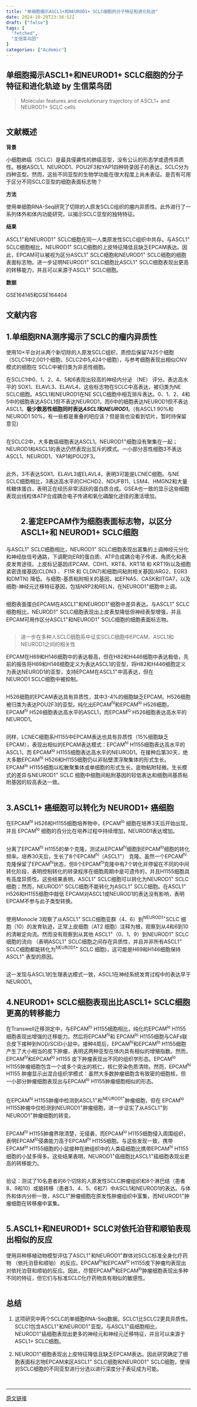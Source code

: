 ```yaml
---
title: "单细胞揭示ASCL1+和NEUROD1+ SCLC细胞的分子特征和进化轨迹"
date: 2024-10-20T23:38:52Z
draft: ["false"]
tags: [
  "fetched",
  "生信菜鸟团"
]
categories: ["Acdemic"]
---
```

单细胞揭示ASCL1+和NEUROD1+ SCLC细胞的分子特征和进化轨迹 by 生信菜鸟团
------
<div><section><blockquote><p><span>Molecular features and evolutionary trajectory of ASCL1+ and NEUROD1+ SCLC cells</span></p></blockquote><figure><img data-imgfileid="100044690" data-ratio="0.46868008948545864" data-src="https://mmbiz.qpic.cn/mmbiz_png/iaRJcrq2Los9qryMmiaXnjQia0QUcXaNUr7OTib0pc9BG2iblA73mTFnMUSAsnAa53LP0URKMCtibk7OdXmRSKkDGiaNg/640?wx_fmt=png&amp;from=appmsg" data-type="png" data-w="894" title="" src="https://mmbiz.qpic.cn/mmbiz_png/iaRJcrq2Los9qryMmiaXnjQia0QUcXaNUr7OTib0pc9BG2iblA73mTFnMUSAsnAa53LP0URKMCtibk7OdXmRSKkDGiaNg/640?wx_fmt=png&amp;from=appmsg"><figcaption></figcaption></figure><h1><span>文献概述</span></h1><p><strong><span>背景</span></strong></p><p><span>小细胞肺癌（SCLC）是最具侵袭性的肺癌亚型，没有公认的形态学或遗传异质性。根据ASCL1、NEUROD1、POU2F3和YAP1四种转录因子的表达，SCLC分为四种亚型。然而，这些不同亚型的生物学功能在很大程度上尚未表征。是否有可用于区分不同SCLC亚型的细胞表面标志物？</span></p><p><strong><span>方法</span></strong></p><p><span>使用单细胞RNA-Seq研究了切除的人原发SCLC组织的瘤内异质性。此外进行了一系列体外和体内功能研究，以揭示SCLC亚型的独特特征。</span></p><p><strong><span>结果</span></strong></p><p><span>ASCL1</span><sup><span>+</span></sup><span>和NEUROD1</span><sup><span>+</span></sup><span> SCLC细胞在同一人类原发性SCLC组织中共存。与ASCL1</span><sup><span>+</span></sup><span> SCLC细胞相比，NEUROD1</span><sup><span>+</span></sup><span> SCLC细胞的上皮特征降低且缺乏EPCAM表达。因此，EPCAM可以被视为区分ASCL1</span><sup><span>+</span></sup><span> SCLC细胞和NEUROD1</span><sup><span>+</span></sup><span> SCLC细胞的细胞表面标志物。进一步证明NEUROD1</span><sup><span>+</span></sup><span> SCLC细胞比ASCL1</span><sup><span>+</span></sup><span> SCLC细胞表现出更高的转移能力，并且可以来源于ASCL1</span><sup><span>+</span></sup><span> SCLC细胞。</span></p><p><strong>数据</strong></p><p>GSE164145<span>和</span>GSE164404</p><h1><span>文献内容</span></h1><h2><span><span>1.</span><span>单细胞RNA测序揭示了SCLC的瘤内异质性</span></span></h2><p><span>使用10×平台对从两个新切除的人原发SCLC组织，质控后保留7425个细胞（SCLC1中2,001个细胞，SCLC2中5,424个细胞），与参考细胞表现出相似CNV模式的细胞在 SCLC中被归类为非恶性细胞。</span></p><p><span>在SCLC1中0、1、2、4、5和6表现出较高的神经内分泌 （NE） 评分。表达高水平的 </span><span>SOX1</span><span>、</span><span>ELAVL3</span><span>、</span><span>ELAVL4</span><span>，这些标志物在SCLC中高表达，被归类为NE SCLC细胞。</span><span>ASCL1</span><span>和</span><span>NEUROD1</span><span>在NE SCLC细胞中相互排斥表达。0、1、2、4和5中的细胞表达</span><span>ASCL1</span><span>但不表达</span><span>NEUROD1</span><span>，而6中的细胞表达</span><span>NEUROD1</span><span>但不表达</span><span>ASCL1</span><span>。</span><span></span><strong><span>极少数恶性细胞同时表达</span></strong><em><strong><span>ASCL1</span></strong></em><strong><span>和</span></strong><em><strong><span>NEUROD1</span></strong></em><span>。(有ASCL1 90%和NEUROD1 50%，有一些都是重叠的吧应该？但是我也没看到切片，暂时持保留意见)</span></p><figure><img data-imgfileid="100044694" data-ratio="0.6972222222222222" data-src="https://mmbiz.qpic.cn/mmbiz_png/iaRJcrq2Los9qryMmiaXnjQia0QUcXaNUr7RgOickITmvJ00Z7BD0dTFico656tJ5nkiaqca8mxldpkeDpRQ7bZLMvdA/640?wx_fmt=png&amp;from=appmsg" data-type="png" data-w="1080" title="" src="https://mmbiz.qpic.cn/mmbiz_png/iaRJcrq2Los9qryMmiaXnjQia0QUcXaNUr7RgOickITmvJ00Z7BD0dTFico656tJ5nkiaqca8mxldpkeDpRQ7bZLMvdA/640?wx_fmt=png&amp;from=appmsg"><figcaption></figcaption></figure><span>在</span><span>SCLC2中，大多数癌细胞表达ASCL1。NEUROD1</span><sup><span>+</span></sup><span>细胞没有聚集在一起；NEUROD1和ASCL1的表达仍然表现出互斥的模式。一小部分恶性细胞3不表达</span><span>ASCL1、NEUROD1、YAP1</span><span>和</span><span>POU2F3</span><span>。</span><figure><img data-imgfileid="100044692" data-ratio="0.8490740740740741" data-src="https://mmbiz.qpic.cn/mmbiz_png/iaRJcrq2Los9qryMmiaXnjQia0QUcXaNUr7neu8Kfnx03v9Ck6LJibGz7BNQD9h0WPytr1us8LRybSh3WicOm35hOjA/640?wx_fmt=png&amp;from=appmsg" data-type="png" data-w="1080" title="" src="https://mmbiz.qpic.cn/mmbiz_png/iaRJcrq2Los9qryMmiaXnjQia0QUcXaNUr7neu8Kfnx03v9Ck6LJibGz7BNQD9h0WPytr1us8LRybSh3WicOm35hOjA/640?wx_fmt=png&amp;from=appmsg"><figcaption></figcaption></figure><p><span>此外</span><span>，3不表达SOX1、ELAVL3或ELAVL4，表明3可能是LCNEC细胞。</span><span>与</span><span>NE SCLC细胞相比，3表达高水平的CHCHD2、NDUFB11、LSM4、HMGN2和大量核糖体蛋白，表明正在经历非常活跃的蛋白质合成。GSEA也一致的显示这些细胞表现出线粒体ATP合成耦合电子传递和氧化磷酸化途径的激活增加。</span></p><p><img data-imgfileid="100044693" data-ratio="0.5398148148148149" data-src="https://mmbiz.qpic.cn/mmbiz_png/iaRJcrq2Los9qryMmiaXnjQia0QUcXaNUr78Z7m1W1uD52kHX7VaZfQ1PKJQFa9p04g2qia8AUmDb4a9tbKibPqtZiag/640?wx_fmt=png&amp;from=appmsg" data-type="png" data-w="1080" title="" src="https://mmbiz.qpic.cn/mmbiz_png/iaRJcrq2Los9qryMmiaXnjQia0QUcXaNUr78Z7m1W1uD52kHX7VaZfQ1PKJQFa9p04g2qia8AUmDb4a9tbKibPqtZiag/640?wx_fmt=png&amp;from=appmsg"><span></span></p><h2><span><figure><span>2.鉴定EPCAM作为细胞表面标志物，以区分ASCL1+和 NEUROD1+ SCLC细胞</span></figure></span></h2><p><span>与ASCL1</span><sup><span>+</span></sup><span> SCLC细胞相比，NEUROD1</span><sup><span>+</span></sup><span> SCLC细胞表现出富集的上调神经元分化和神经肽信号通路，下调靶向ER的蛋白质、ATP合成耦合电子传递、角质化和表皮发育途径。</span><span>上</span><span>皮标记基因(</span><span>EPCAM</span><span>、</span><span>CDH1</span><span>、</span><span>KRT8</span><span>、</span><span>KRT18</span><span> 和 </span><span>KRT19</span><span>)以及细胞紧密连接基因(</span><span>CLDN3</span><span> 、 </span><span>F11R</span><span> 和 </span><span>CLDN7</span><span>)和细胞间粘附相关基因(</span><span>ARG2</span><span>、</span><span>EGR3</span><span> 和</span><span>DMTN</span><span>) 降低。与细胞-基质粘附相关的基因，如</span><span>EFNA5</span><span>、</span><span>CASK</span><span>和</span><span>ITGA7</span><span>，以及细胞-神经元迁移特征基因，包括</span><span>NRP2</span><span>和</span><span>RELN</span><span>，在NEUROD1</span><sup><span>+</span></sup><span>细胞中上调。</span><span></span></p><figure><img data-imgfileid="100044691" data-ratio="0.6111111111111112" data-src="https://mmbiz.qpic.cn/mmbiz_png/iaRJcrq2Los9qryMmiaXnjQia0QUcXaNUr7cMQ4EIcdDSjxIhgpWkdZe8icNvIP3Sic9ia8sJsdJcAQ5lpGycBBXCTpQ/640?wx_fmt=png&amp;from=appmsg" data-type="png" data-w="1080" title="" src="https://mmbiz.qpic.cn/mmbiz_png/iaRJcrq2Los9qryMmiaXnjQia0QUcXaNUr7cMQ4EIcdDSjxIhgpWkdZe8icNvIP3Sic9ia8sJsdJcAQ5lpGycBBXCTpQ/640?wx_fmt=png&amp;from=appmsg"><figcaption></figcaption></figure><span>细胞表面蛋白EPCAM在ASCL1</span><sup><span>+</span></sup><span>和NEUROD1</span><sup><span>+</span></sup><span>细胞中差异表达。与ASCL1</span><sup><span>+</span></sup><span> SCLC细胞相比，NEUROD1</span><sup><span>+</span></sup><span> SCLC细胞表现出上皮表型降低但神经表型增强，并且EPCAM可用作区分ASCL1</span><sup><span>+</span></sup><span>和NEUROD1</span><sup><span>+</span></sup><span> SCLC细胞的细胞表面标志物。</span><figure><img data-imgfileid="100044698" data-ratio="0.8472222222222222" data-src="https://mmbiz.qpic.cn/mmbiz_png/iaRJcrq2Los9qryMmiaXnjQia0QUcXaNUr75RKo27hjTrnJrDJXKAe4viaCCXcwU10HK0QfdzR5liaL0yH8icCzhyOew/640?wx_fmt=png&amp;from=appmsg" data-type="png" data-w="1080" title="" src="https://mmbiz.qpic.cn/mmbiz_png/iaRJcrq2Los9qryMmiaXnjQia0QUcXaNUr75RKo27hjTrnJrDJXKAe4viaCCXcwU10HK0QfdzR5liaL0yH8icCzhyOew/640?wx_fmt=png&amp;from=appmsg"><figcaption></figcaption></figure><blockquote><p><span>进一步在多种人SCLC细胞系中证实SCLC细胞中EPCAM、ASCL1和NEUROD1之间的相关性</span></p></blockquote><p><span>EPCAM在H69和H146细胞中的表达极高，但在H82和H446细胞中表达极低，先前的报告将H69和H146细胞定义为表达ASCL1的亚型，将H82和H446细胞定义为表达NEUROD1的亚型，支持EPCAM在ASCL1</span><sup><span>+</span></sup><span>中高表达，但在<span>NEUROD1 </span></span><span>SCLC细胞中被抑制。</span></p><figure><img data-imgfileid="100044696" data-ratio="0.3907407407407407" data-src="https://mmbiz.qpic.cn/mmbiz_png/iaRJcrq2Los9qryMmiaXnjQia0QUcXaNUr7mrzbMyaZqBNzWAWWkrAOWHbQG64MTrmDC3HSVricYA3ldcQvDFiauicdw/640?wx_fmt=png&amp;from=appmsg" data-type="png" data-w="1080" title="" src="https://mmbiz.qpic.cn/mmbiz_png/iaRJcrq2Los9qryMmiaXnjQia0QUcXaNUr7mrzbMyaZqBNzWAWWkrAOWHbQG64MTrmDC3HSVricYA3ldcQvDFiauicdw/640?wx_fmt=png&amp;from=appmsg"><figcaption></figcaption></figure><span>H526细胞的EPCAM表达具有异质性，其中3-4%的细胞缺乏EPCAM。</span><span>H526</span><span>细胞被归类为表达POU2F3的亚型。纯化出EPCAM</span><sup><span>hi</span></sup><span>和EPCAM</span><sup><span>lo</span></sup><span> H526细胞，EPCAM</span><sup><span>hi</span></sup><span> H526细胞表达高水平的ASCL1，而EPCAM</span><sup><span>lo</span></sup><span> H526细胞表达高水平的NEUROD1。</span><figure><img data-imgfileid="100044695" data-ratio="0.2962962962962963" data-src="https://mmbiz.qpic.cn/mmbiz_png/iaRJcrq2Los9qryMmiaXnjQia0QUcXaNUr7XlBe70GRKRNH9HA1FnMVvywO4fRs1CcmI9Iraflg5EhvuI43MchTNA/640?wx_fmt=png&amp;from=appmsg" data-type="png" data-w="1080" title="" src="https://mmbiz.qpic.cn/mmbiz_png/iaRJcrq2Los9qryMmiaXnjQia0QUcXaNUr7XlBe70GRKRNH9HA1FnMVvywO4fRs1CcmI9Iraflg5EhvuI43MchTNA/640?wx_fmt=png&amp;from=appmsg"><figcaption></figcaption></figure><span>同样</span><span>，LCNEC细胞系H1155中EPCAM表达也具有异质性（15%细胞缺乏EPCAM），表现出相似的EPCAM表达模式：EPCAM</span><sup><span>hi</span></sup><span> H1155细胞表达高水平的ASCL1，而 EPCAM</span><sup><span>lo</span></sup><span> H1155细胞表达高水平的NEUROD1。在接种后第30天，绝大多数EPCAM</span><sup><span>hi</span></sup><span> H526和H1155细胞仍以非贴壁漂浮聚集体的形式生长。EPCAM</span><sup><span>lo</span></sup><span> H1155细胞以松散聚集体或单细胞的形式生长，底物粘附轻微。</span><span>生长</span><span>模式的差异与NEUROD1</span><sup><span>+</span></sup><span> SCLC 细胞中细胞间粘附基因的较低表达和细胞间基质粘附基因的较高表达一致。</span><figure><img data-imgfileid="100044699" data-ratio="0.6277777777777778" data-src="https://mmbiz.qpic.cn/mmbiz_png/iaRJcrq2Los9qryMmiaXnjQia0QUcXaNUr7P3JzCfF0lvUEVI6VJSmPCVX74R6D202ibBz4Symvpu01CrqPy8VUesg/640?wx_fmt=png&amp;from=appmsg" data-type="png" data-w="1080" title="" src="https://mmbiz.qpic.cn/mmbiz_png/iaRJcrq2Los9qryMmiaXnjQia0QUcXaNUr7P3JzCfF0lvUEVI6VJSmPCVX74R6D202ibBz4Symvpu01CrqPy8VUesg/640?wx_fmt=png&amp;from=appmsg"><figcaption></figcaption></figure><h2><span><span>3.ASCL1+ 癌细胞可以转化为 NEUROD1+ 癌细胞</span></span></h2><p><span>在EPCAM</span><sup><span>hi</span></sup><span> H526和H1155细胞培养物中，EPCAM</span><sup><span>lo</span></sup><span> 细胞在培养3天后开始出现，并且 EPCAM</span><sup><span>lo</span></sup><span> 细胞的百分比在培养过程中持续增加，NEUROD1表达增加。</span></p><figure><img data-imgfileid="100044697" data-ratio="0.7314814814814815" data-src="https://mmbiz.qpic.cn/mmbiz_png/iaRJcrq2Los9qryMmiaXnjQia0QUcXaNUr7I5UmDvZcQ63VUAhfvN8nkjaS16Tkzc8UWHgmloEKv7mQYsjxibLcM1w/640?wx_fmt=png&amp;from=appmsg" data-type="png" data-w="1080" title="" src="https://mmbiz.qpic.cn/mmbiz_png/iaRJcrq2Los9qryMmiaXnjQia0QUcXaNUr7I5UmDvZcQ63VUAhfvN8nkjaS16Tkzc8UWHgmloEKv7mQYsjxibLcM1w/640?wx_fmt=png&amp;from=appmsg"><figcaption></figcaption></figure><span>分离了EPCAM</span><sup><span>hi</span></sup><span> H1155的单个克隆，测试从EPCAM</span><sup><span>hi</span></sup><span>细胞到EPCAM</span><sup><span>lo</span></sup><span>细胞的转化频率。培养30天后，生长了8个EPCAM</span><sup><span>hi</span></sup><span>（ASCL1</span><sup><span>+</span></sup><span>） 克隆。虽然一个EPCAM</span><sup><span>hi</span></sup><span>克隆保留了EPCAM</span><sup><span>hi</span></sup><span>状态，但8个EPCAM</span><sup><span>hi</span></sup><span>克隆中有7个转化并停留在不同的中间转化阶段，表明控制转化的转录程序在细胞周期中是可遗传的，并且H1155细胞具有高度异质性。这些结果表明，ASCL1</span><sup><span>+</span></sup><span> SCLC细胞可以转化为</span><span>NEUROD1</span><sup><span>+</span></sup><span> SCLC</span><span>细胞；然而，NEUROD1</span><sup><span>+</span></sup><span> SCLC细胞不能转化为ASCL1</span><sup><span>+</span></sup><span> SCLC细胞。在ASCL1</span><sup><span>+</span></sup><span> H526和H1155细胞中敲低 EPCAM对ASCL1或NEUROD1的表达没有影响，表明EPCAM不参与此子类型转换。</span><figure><img data-imgfileid="100044701" data-ratio="0.375" data-src="https://mmbiz.qpic.cn/mmbiz_png/iaRJcrq2Los9qryMmiaXnjQia0QUcXaNUr72G6icpCWUy7Fv2ujKJkDEYickRT4nLfa01ATCibSl8RUKsQrMriaBPSeSQ/640?wx_fmt=png&amp;from=appmsg" data-type="png" data-w="1080" title="" src="https://mmbiz.qpic.cn/mmbiz_png/iaRJcrq2Los9qryMmiaXnjQia0QUcXaNUr72G6icpCWUy7Fv2ujKJkDEYickRT4nLfa01ATCibSl8RUKsQrMriaBPSeSQ/640?wx_fmt=png&amp;from=appmsg"><figcaption></figcaption></figure><span>使用Monocle 3观察了从ASCL1</span><sup><span>+</span></sup><span> SCLC细胞亚群（4、6）到</span><sup><span>NEUROD1+</span></sup><span>SCLC 细胞（10）的发育轨迹，正常上皮细胞（AT2 细胞）注释为根，观察到从4和6到10的清晰定向流。然而没有观察到从其他 ASCL1</span><sup><span>+</span></sup><span>（0、1、9）到NEUROD1</span><sup><span>+</span></sup><span> SCLC细胞的流向 （表明ASCL1</span><sup><span>+</span></sup><span> SCLC细胞之间存在异质性，并且并非所有ASCL1</span><sup><span>+</span></sup><span> SCLC细胞都能转化为</span><sup><span>NEUROD1+</span></sup><span> SCLC 细胞)，这可能是H69和H146细胞保持ASCL1</span><sup><span>+</span></sup><span> 表型的原因。</span><figure><img data-imgfileid="100044702" data-ratio="0.2962962962962963" data-src="https://mmbiz.qpic.cn/mmbiz_png/iaRJcrq2Los9qryMmiaXnjQia0QUcXaNUr781lFWjqRcNGKJ1C3c5MAgibOStrQug7y1sIELnHloVrbyRKjaIiaS9Ng/640?wx_fmt=png&amp;from=appmsg" data-type="png" data-w="1080" title="" src="https://mmbiz.qpic.cn/mmbiz_png/iaRJcrq2Los9qryMmiaXnjQia0QUcXaNUr781lFWjqRcNGKJ1C3c5MAgibOStrQug7y1sIELnHloVrbyRKjaIiaS9Ng/640?wx_fmt=png&amp;from=appmsg"><figcaption></figcaption></figure><span>这一发现与ASCL1的生理表达模式一致，ASCL1在神经系统发育过程中的表达早于NEUROD1。</span><h2><span><span>4.NEUROD1+ SCLC细胞表现出比ASCL1+ SCLC细胞更高的转移能力</span></span></h2><p><span>在Transwell迁移测定中，与EPCAM</span><sup><span>hi</span></sup><span> H1155细胞相比，纯化的EPCAM</span><sup><span>lo</span></sup><span> H1155细胞表现出增强的迁移能力。</span><span>然后</span><span>将EPCAM</span><sup><span>hi</span></sup><span>和 EPCAM</span><sup><span>lo</span></sup><span> H1155细胞与CAFs联合皮下接种到NOD/SCID小鼠中。接种4周后，EPCAM</span><sup><span>hi</span></sup><span>和EPCAM</span><sup><span>lo</span></sup><span> H1155细胞产生了大小相当的皮下肿瘤，表明这两种亚型在体内具有相似的增殖指数。然而，EPCAM</span><sup><span>hi</span></sup><span>和EPCAM</span><sup><span>lo</span></sup><span> H1155 皮下肿瘤表现出不同的组织学形态。EPCAM</span><sup><span>lo</span></sup><span> H1155肿瘤细胞包含一个或多个突出的核仁，核仁旁染色质清除。然而，EPCAM</span><sup><span>hi</span></sup><span> H1155 肿瘤显示出混合组织学模式：虽然大多数肿瘤细胞含有致密的细胞核，但一小部分肿瘤细胞表现出与EPCAM</span><sup><span>lo</span></sup><span> H1155肿瘤细胞相似的形态。</span></p><figure><img data-imgfileid="100044704" data-ratio="0.27685185185185185" data-src="https://mmbiz.qpic.cn/mmbiz_png/iaRJcrq2Los9qryMmiaXnjQia0QUcXaNUr7TFUMWln4WfkrNt5nLcQ0egaUvUBtPh6KqZWaabukUVb4oE1FglSHoQ/640?wx_fmt=png&amp;from=appmsg" data-type="png" data-w="1080" title="" src="https://mmbiz.qpic.cn/mmbiz_png/iaRJcrq2Los9qryMmiaXnjQia0QUcXaNUr7TFUMWln4WfkrNt5nLcQ0egaUvUBtPh6KqZWaabukUVb4oE1FglSHoQ/640?wx_fmt=png&amp;from=appmsg"><figcaption></figcaption></figure><span>在EPCAM</span><sup><span>hi</span></sup><span> H1155肿瘤中检测到ASCL1</span><sup><span>+</span></sup><span>和</span><sup><span><span>NEUROD1</span><sup><span>+</span></sup></span></sup><span>肿瘤细胞，但在 EPCAM</span><sup><span>lo</span></sup><span> H1155肿瘤中仅检测到</span><span>NEUROD1</span><sup><span>+</span></sup><span>肿瘤细胞，进一步证实了从ASCL1</span><sup><span>+</span></sup><span>到NEUROD1</span><sup><span>+</span></sup><span>肿瘤细胞的转变。</span><figure><img data-imgfileid="100044703" data-ratio="0.2" data-src="https://mmbiz.qpic.cn/mmbiz_png/iaRJcrq2Los9qryMmiaXnjQia0QUcXaNUr7uSINyYVrjGf4npkrbiaY8z5IopYWDmqbZOPsGXndic302ZXWXbtR8c8g/640?wx_fmt=png&amp;from=appmsg" data-type="png" data-w="1080" title="" src="https://mmbiz.qpic.cn/mmbiz_png/iaRJcrq2Los9qryMmiaXnjQia0QUcXaNUr7uSINyYVrjGf4npkrbiaY8z5IopYWDmqbZOPsGXndic302ZXWXbtR8c8g/640?wx_fmt=png&amp;from=appmsg"><figcaption></figcaption></figure><span>EPCAM</span><sup><span>hi</span></sup><span> H1155肿瘤界限清楚，无侵袭，而EPCAM</span><sup><span>lo</span></sup><span> H1155细胞侵入周围组织，表明EPCAM</span><sup><span>lo</span></sup><span>侵袭能力高于EPCAM</span><sup><span>hi</span></sup><span> H1155细胞。</span><span>与</span><span>这些发现一致，携带EPCAM</span><sup><span>lo</span></sup><span> H1155细胞的小鼠接种在肺组织中的人类癌细胞比携带EPCAM</span><sup><span>hi</span></sup><span> H1155细胞的小鼠多得多。</span><span>这些</span><span>结果表明，NEUROD1</span><sup><span>+</span></sup><span>癌细胞比ASCL1</span><sup><span>+</span></sup><span>癌细胞表现出更高的转移能力。</span><figure><img data-imgfileid="100044705" data-ratio="0.21388888888888888" data-src="https://mmbiz.qpic.cn/mmbiz_png/iaRJcrq2Los9qryMmiaXnjQia0QUcXaNUr7UmtiblOFxdBeBCMn01LQwv9Hg8LjpRSIn3d4t9xDuNvLdOSpooqVkgQ/640?wx_fmt=png&amp;from=appmsg" data-type="png" data-w="1080" title="" src="https://mmbiz.qpic.cn/mmbiz_png/iaRJcrq2Los9qryMmiaXnjQia0QUcXaNUr7UmtiblOFxdBeBCMn01LQwv9Hg8LjpRSIn3d4t9xDuNvLdOSpooqVkgQ/640?wx_fmt=png&amp;from=appmsg"><figcaption></figcaption></figure><span>验证：测试了10名患者的6个切除的人原发性SCLC肿瘤组织和8个淋巴结（患者8、9和10）或脑转移（患者3、4、5、6和7）中ASCL1和NEUROD1的表达。与体外和体内分析一致，ASCL1</span><sup><span>+</span></sup><span>肿瘤细胞在原发性肿瘤组织中富集，而NEUROD1</span><sup><span>+</span></sup><span>肿瘤细胞在转移瘤中富集。</span><figure><img data-imgfileid="100044707" data-ratio="0.4324074074074074" data-src="https://mmbiz.qpic.cn/mmbiz_png/iaRJcrq2Los9qryMmiaXnjQia0QUcXaNUr7I1cawteVJNatGSryPiaHQanxs0E81oUAVvPgUByXhWjqJoz3Lw1KRsw/640?wx_fmt=png&amp;from=appmsg" data-type="png" data-w="1080" title="" src="https://mmbiz.qpic.cn/mmbiz_png/iaRJcrq2Los9qryMmiaXnjQia0QUcXaNUr7I1cawteVJNatGSryPiaHQanxs0E81oUAVvPgUByXhWjqJoz3Lw1KRsw/640?wx_fmt=png&amp;from=appmsg"><figcaption></figcaption></figure><h2><span><span>5.ASCL1+和NEUROD1+ SCLC对依托泊苷和顺铂表现出相似的反应</span></span></h2><p><span>使用异种移植动物模型评估了ASCL1</span><sup><span>+</span></sup><span>和NEUROD1</span><sup><span>+</span></sup><span>群体对SCLC标准全身化疗药物 （依托泊苷和顺铂） 的反应。EPCAM</span><sup><span>hi</span></sup><span>和EPCAM</span><sup><span>lo</span></sup><span> H1155皮下肿瘤均表现出对依托泊苷和顺铂的反应。</span><span>因此</span><span>，尽管EPCAM</span><sup><span>hi</span></sup><span>和EPCAM</span><sup><span>lo</span></sup><span>肿瘤细胞表现出多种不同的特征，但它们与标准SCLC化疗药物具有相似的敏感性。</span></p><figure><img data-imgfileid="100044706" data-ratio="0.9910044977511244" data-src="https://mmbiz.qpic.cn/mmbiz_png/iaRJcrq2Los9qryMmiaXnjQia0QUcXaNUr7MeuTKCfXsglUMicrqQPkmvmP87Qnc0lgmHJDZgf1QTY6cfJXgSiaXSFQ/640?wx_fmt=png&amp;from=appmsg" data-type="png" data-w="667" title="" src="https://mmbiz.qpic.cn/mmbiz_png/iaRJcrq2Los9qryMmiaXnjQia0QUcXaNUr7MeuTKCfXsglUMicrqQPkmvmP87Qnc0lgmHJDZgf1QTY6cfJXgSiaXSFQ/640?wx_fmt=png&amp;from=appmsg"><figcaption></figcaption></figure><h1><span>总结</span></h1><ol><li><p><span>这项研究中两个SCLC的单细胞RNA-Seq数据。SCLC1比SCLC2更具异质性。SCLC1包含ASCL1</span><sup><span>+</span></sup><span>和NEUROD1</span><sup><span>+</span></sup><span>亚型。与ASCL1</span><sup><span>+</span></sup><span>癌细胞相比，NEUROD1</span><sup><span>+</span></sup><span>癌细胞表现出更多的神经元和神经元迁移特征，并且可以来源于ASCL1+ SCLC细胞。</span></p></li><li><p><span>NEUROD1</span><sup><span>+</span></sup><span>细胞表现出上皮特征降低且缺乏EPCAM表达。因此研究确定了细胞表面标志物EPCAM来区ASCL1</span><sup><span>+</span></sup><span> SCLC细胞和NEUROD1</span><sup><span>+</span></sup><span> SCLC细胞，使得对SCLC细胞的不同亚型进行分选以进行深度分子表征成为可能。</span></p></li></ol><p><span></span></p></section><p><br></p><p><mp-style-type data-value="10000"></mp-style-type></p></div>  
<hr>
<a href="https://mp.weixin.qq.com/s/Gz16QXKtb8lxZLcgv-Euiw",target="_blank" rel="noopener noreferrer">原文链接</a>
